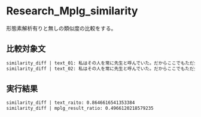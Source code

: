 # Research_Mplg_similarity

形態素解析有りと無しの類似度の比較をする。

## 比較対象文

``` txt
similarity_diff | text_01: 私はその人を常に先生と呼んでいた。だからここでもただ先生と書くだけで本名は打ち明けない。これは世間を憚かる遠慮というよりも、その方が私にとって自然だからである。私はその人の記憶を呼び起すごとに、すぐ「先生」といいたくなる。筆を執っても心持は同じ事である。よそよそしい頭文字などはとて も使う気にならない。
similarity_diff | text_02: 私はその人を常に先生と呼んでいた。だからここでもただ先生と書くだけで本名は打ち明けない。私はその人の記憶を呼び起すごとに、すぐ「先生」といいたくなる。筆を執っても心持は同じ事である。よそよそしい頭文字などはとても使う気にならない。
```

## 実行結果

``` txt 
similarity_diff | text_raito: 0.8646616541353384
similarity_diff | mplg_result_ratio: 0.4966120218579235
```
